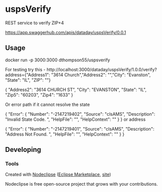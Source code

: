# uspsVerify
REST service to verify ZIP+4

https://app.swaggerhub.com/apis/dataday/uspsVerify/0.0.1


## Usage
docker run -p 3000:3000 dthompson55/uspsverify

For testing try this - http://localhost:3000/dataday/uspsVerify/1.0.0/verify?address={"Address1": "3614 Church","Address2": "","City": "Evanston", "State": "IL", "ZIP": ""}

{
    "Address2": "3614 CHURCH ST",
    "City": "EVANSTON",
    "State": "IL",
    "Zip5": "60203",
    "Zip4": "1633"
}

Or error path if it cannot resolve the state 

{
    "Error": {
        "Number": "-2147219402",
        "Source": "clsAMS",
        "Description": "Invalid State Code.  ",
        "HelpFile": "",
        "HelpContext": ""
    }
}
or address

{
    "Error": {
        "Number": "-2147219401",
        "Source": "clsAMS",
        "Description": "Address Not Found.  ",
        "HelpFile": "",
        "HelpContext": ""
    }
}


## Developing



### Tools

Created with [Nodeclipse](https://github.com/Nodeclipse/nodeclipse-1)
 ([Eclipse Marketplace](http://marketplace.eclipse.org/content/nodeclipse), [site](http://www.nodeclipse.org))   

Nodeclipse is free open-source project that grows with your contributions.
